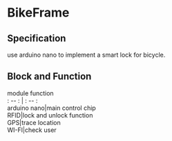 # BikeFrame  

##  Specification  

  use arduino nano to implement a smart lock for bicycle.  

## Block and Function  

  module function  
  : -- : | : -- :  
  arduino nano|main control chip  
  RFID|lock and unlock function  
  GPS|trace location  
  WI-FI|check user  
